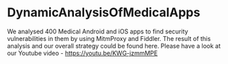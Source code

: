 # DynamicAnalysisOfMedicalApps
We analysed 400 Medical Android and iOS apps to find security vulnerabilities in them by using MitmProxy and Fiddler. 
The result of this analysis and our overall strategy could be found here.
Please have a look at our Youtube video  - https://youtu.be/KWG-jzmmMPE

